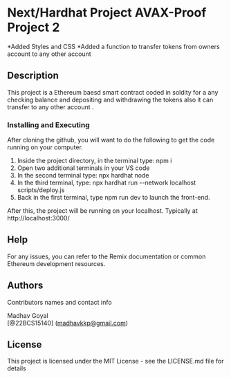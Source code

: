 # Next/Hardhat Project AVAX-Proof Project 2

*Added Styles and CSS
*Added a function to transfer tokens from owners account to any other account

## Description

This project is a Ethereum baesd smart contract coded in soldity for a any checking balance and depositing and withdrawing the tokens also it can transfer to any other account .

### Installing and Executing

After cloning the github, you will want to do the following to get the code running on your computer.

1. Inside the project directory, in the terminal type: npm i
2. Open two additional terminals in your VS code
3. In the second terminal type: npx hardhat node
4. In the third terminal, type: npx hardhat run --network localhost scripts/deploy.js
5. Back in the first terminal, type npm run dev to launch the front-end.

After this, the project will be running on your localhost. 
Typically at http://localhost:3000/

## Help

For any issues, you can refer to the Remix documentation or common Ethereum development resources.

## Authors

Contributors names and contact info

Madhav Goyal  
[@22BCS15140] (madhavkkp@gmail.com)


## License

This project is licensed under the MIT License - see the LICENSE.md file for details


